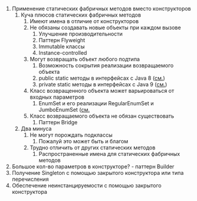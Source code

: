 1. Применение статических фабричных методов вместо конструкторов
    1. Куча плюсов статических фабричных методов
        1. Имеют имена в отличие от конструкторов
        2. Не обязаны создавать новые объекты при каждом вызове
            1. Улучшение производительности
            2. Паттерн Flyweight
            3. Immutable классы
            4. Instance-controlled
        3. Могут возвращать объект любого подтипа
            1. Возможность сокрытия реализации возвращаемого объекта
            2. public static методы в интерфейсах с Java
               8 ([см.](https://github.com/maksmolchdmitr/Effective-Java-Joshua-Bloch/tree/main/useful/links/README.md:2))
            3. private static методы в интерфейсах с Java
               9 ([см.](https://github.com/maksmolchdmitr/Effective-Java-Joshua-Bloch/tree/main/useful/links/README.md:2))
        4. Класс возвращенного объекта может варьироваться от входных параметров
            1. EnumSet и его реализации RegularEnumSet и
               JumboEnumSet ([см.](https://github.com/maksmolchdmitr/Effective-Java-Joshua-Bloch/tree/main/useful/links/README.md:3)
        5. Класс возвращаемого объекта не обязан существовать
            1. Паттерн Bridge
    2. Два минуса
        1. Не могут порождать подклассы
            1. Пожалуй это может быть и благом
        2. Трудно отличить от других статических методов
            1. Распространенные имена для статических фабричных методов
2. Большое кол-во параметров в конструкторе? - паттерн Builder
3. Получение Singleton с помощью закрытого конструктора или типа перечисления
4. Обеспечение неинстанцируемости с помощью закрытого конструктора